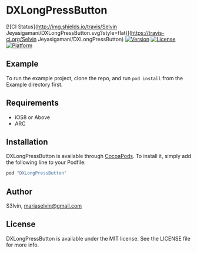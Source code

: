 # DXLongPressButton

[![CI Status](http://img.shields.io/travis/Selvin Jeyasigamani/DXLongPressButton.svg?style=flat)](https://travis-ci.org/Selvin Jeyasigamani/DXLongPressButton)
[![Version](https://img.shields.io/cocoapods/v/DXLongPressButton.svg?style=flat)](http://cocoapods.org/pods/DXLongPressButton)
[![License](https://img.shields.io/cocoapods/l/DXLongPressButton.svg?style=flat)](http://cocoapods.org/pods/DXLongPressButton)
[![Platform](https://img.shields.io/cocoapods/p/DXLongPressButton.svg?style=flat)](http://cocoapods.org/pods/DXLongPressButton)

## Example

To run the example project, clone the repo, and run `pod install` from the Example directory first.

## Requirements

- iOS8 or Above
- ARC

## Installation

DXLongPressButton is available through [CocoaPods](http://cocoapods.org). To install
it, simply add the following line to your Podfile:

```ruby
pod "DXLongPressButton"
```

## Author

S3lvin, mariaselvin@gmail.com

## License

DXLongPressButton is available under the MIT license. See the LICENSE file for more info.
